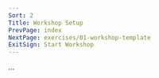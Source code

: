 ```yaml
---
Sort: 2
Title: Workshop Setup
PrevPage: index
NextPage: exercises/01-workshop-template
ExitSign: Start Workshop
---
```


...